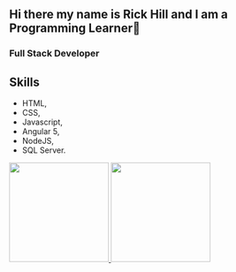 ## Hi there my name is Rick Hill and I am a Programming Learner👋
### Full Stack Developer

## Skills
* HTML,
* CSS,
* Javascript,
* Angular 5,
* NodeJS,
* SQL Server.

 <a href="https://github.com/Bendelack">
 <img height="180em" src="https://github-readme-stats.vercel.app/api?username=Bendelack&show_icons=true&theme=dracula&include_all_commits=true&count_private=true"/>
 <img height="180em" src="https://github-readme-stats.vercel.app/api/top-langs/?username=Bendelack&layout=compact&langs_count=7&theme=dracula"/>
